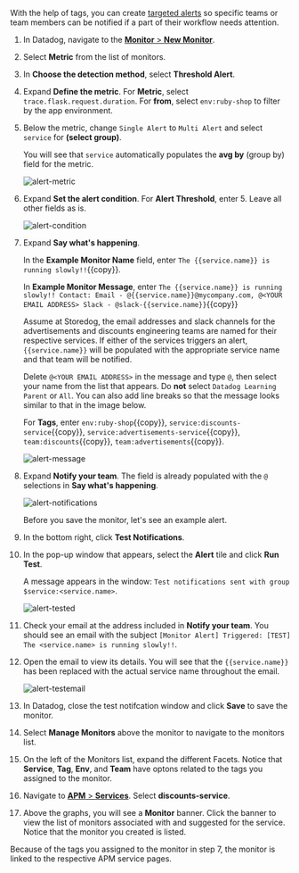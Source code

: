 With the help of tags, you can create <a href="https://docs.datadoghq.com/monitors/notifications/?tab=is_alertis_warning" target="_blank">targeted alerts</a> so specific teams or team members can be notified if a part of their workflow needs attention.

1. In Datadog, navigate to the <a href="https://app.datadoghq.com/monitors#/create" target="_datadog">**Monitor** > **New Monitor**</a>.

2. Select **Metric** from the list of monitors.

3. In **Choose the detection method**, select **Threshold Alert**.

4. Expand **Define the metric**. For **Metric**, select  `trace.flask.request.duration`. For **from**, select `env:ruby-shop` to filter by the app environment.

5. Below the metric, change `Single Alert` to `Multi Alert` and select `service` for **(select group)**. 

    You will see that `service` automatically populates the **avg by** (group by) field for the metric. 

    ![alert-metric](apptagging/assets/alert-metric.png) 

6. Expand **Set the alert condition**. For **Alert Threshold**, enter 5. Leave all other fields as is. 

    ![alert-condition](apptagging/assets/alert-condition.png)

7. Expand **Say what's happening**.

    In the **Example Monitor Name** field, enter `The {{service.name}} is running slowly!!`{{copy}}.
    
    In **Example Monitor Message**, enter `The {{service.name}} is running slowly!! Contact: Email - @{{service.name}}@mycompany.com, @<YOUR EMAIL ADDRESS> Slack - @slack-{{service.name}}`{{copy}} 
    
    Assume at Storedog, the email addresses and slack channels for the advertisements and discounts engineering teams are named for their respective services. If either of the services triggers an alert, `{{service.name}}` will be populated with the appropriate service name and that team will be notified. 
    
    Delete `@<YOUR EMAIL ADDRESS>` in the message and type `@`, then select your name from the list that appears. Do **not** select `Datadog Learning Parent` or `All`. You can also add line breaks so that the message looks similar to that in the image below.
    
    For **Tags**, enter `env:ruby-shop`{{copy}}, `service:discounts-service`{{copy}}, `service:advertisements-service`{{copy}}, `team:discounts`{{copy}}, `team:advertisements`{{copy}}. 
    
    ![alert-message](apptagging/assets/alert-message.png)

8. Expand **Notify your team**. The field is already populated with the `@` selections in **Say what's happening**. 

    ![alert-notifications](apptagging/assets/alert-notifications.png) 
    
    Before you save the monitor, let's see an example alert.

9. In the bottom right, click **Test Notifications**. 

10. In the pop-up window that appears, select the **Alert** tile and click **Run Test**. 

    A message appears in the window: `Test notifications sent with group $service:<service.name>`. 
    
    ![alert-tested](apptagging/assets/alert-tested.png)

11. Check your email at the address included in **Notify your team**. You should see an email with the subject `[Monitor Alert] Triggered: [TEST] The <service.name> is running slowly!!`.

12. Open the email to view its details. You will see that the `{{service.name}}` has been replaced with the actual service name throughout the email. 

    ![alert-testemail](apptagging/assets/alert-testemail.png)

13. In Datadog, close the test notifcation window and click **Save** to save the monitor. 

14. Select **Manage Monitors** above the monitor to navigate to the monitors list.

15. On the left of the Monitors list, expand the different Facets. Notice that **Service**, **Tag**, **Env**, and **Team** have optons related to the tags you assigned to the monitor.

14. Navigate to <a href="https://app.datadoghq.com/apm/services" target="_datadog">**APM** > **Services**</a>. Select **discounts-service**.

15. Above the graphs, you will see a **Monitor** banner. Click the banner to view the list of monitors associated with and suggested for the service. Notice that the monitor you created is listed.

Because of the tags you assigned to the monitor in step 7, the monitor is linked to the respective APM service pages.